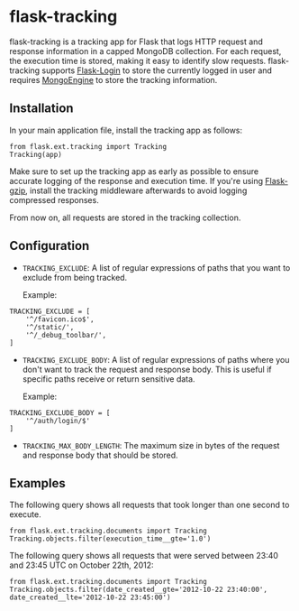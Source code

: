 flask-tracking
==============

flask-tracking is a tracking app for Flask that logs HTTP request and response information in a capped MongoDB collection. For each request, the execution time is stored, making it easy to identify slow requests. flask-tracking supports [Flask-Login](http://packages.python.org/Flask-Login/) to store the currently logged in user and requires [MongoEngine](http://mongoengine.org/) to store the tracking information.

## Installation

In your main application file, install the tracking app as follows:

```
from flask.ext.tracking import Tracking
Tracking(app)
```

Make sure to set up the tracking app as early as possible to ensure accurate logging of the response and execution time. If you're using [Flask-gzip](https://github.com/elasticsales/Flask-gzip), install the tracking middleware afterwards to avoid logging compressed responses. 

From now on, all requests are stored in the tracking collection.

## Configuration

- `TRACKING_EXCLUDE`: A list of regular expressions of paths that you want to exclude from being tracked.

    Example:
```
TRACKING_EXCLUDE = [
    '^/favicon.ico$',
    '^/static/',
    '^/_debug_toolbar/',
]
```

- `TRACKING_EXCLUDE_BODY`: A list of regular expressions of paths where you don't want to track the request and response body. This is useful if specific paths receive or return sensitive data.

    Example:
```
TRACKING_EXCLUDE_BODY = [
    '^/auth/login/$'
]
```

- `TRACKING_MAX_BODY_LENGTH`: The maximum size in bytes of the request and response body that should be stored.

## Examples

The following query shows all requests that took longer than one second to execute.

```
from flask.ext.tracking.documents import Tracking
Tracking.objects.filter(execution_time__gte='1.0')
```

The following query shows all requests that were served between 23:40 and 23:45 UTC on October 22th, 2012:

```
from flask.ext.tracking.documents import Tracking
Tracking.objects.filter(date_created__gte='2012-10-22 23:40:00', date_created__lte='2012-10-22 23:45:00') 
```
